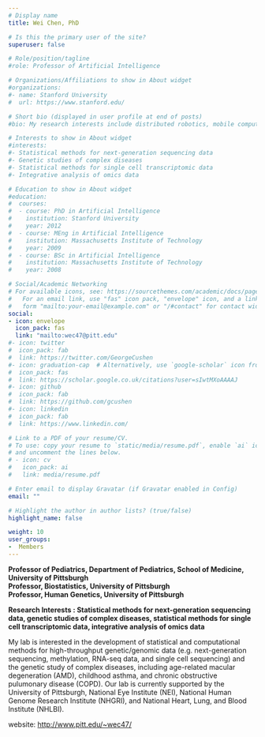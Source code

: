 ```yaml
---
# Display name
title: Wei Chen, PhD

# Is this the primary user of the site?
superuser: false

# Role/position/tagline
#role: Professor of Artificial Intelligence

# Organizations/Affiliations to show in About widget
#organizations:
#- name: Stanford University
#  url: https://www.stanford.edu/

# Short bio (displayed in user profile at end of posts)
#bio: My research interests include distributed robotics, mobile computing and programmable matter.

# Interests to show in About widget
#interests:
#- Statistical methods for next-generation sequencing data
#- Genetic studies of complex diseases
#- Statistical methods for single cell transcriptomic data
#- Integrative analysis of omics data

# Education to show in About widget
#education:
#  courses:
#  - course: PhD in Artificial Intelligence
#    institution: Stanford University
#    year: 2012
#  - course: MEng in Artificial Intelligence
#    institution: Massachusetts Institute of Technology
#    year: 2009
#  - course: BSc in Artificial Intelligence
#    institution: Massachusetts Institute of Technology
#    year: 2008

# Social/Academic Networking
# For available icons, see: https://sourcethemes.com/academic/docs/page-builder/#icons
#   For an email link, use "fas" icon pack, "envelope" icon, and a link in the
#   form "mailto:your-email@example.com" or "/#contact" for contact widget.
social:
- icon: envelope
  icon_pack: fas
  link: "mailto:wec47@pitt.edu"
#- icon: twitter
#  icon_pack: fab
#  link: https://twitter.com/GeorgeCushen
#- icon: graduation-cap  # Alternatively, use `google-scholar` icon from `ai` icon pack
#  icon_pack: fas
#  link: https://scholar.google.co.uk/citations?user=sIwtMXoAAAAJ
#- icon: github
#  icon_pack: fab
#  link: https://github.com/gcushen
#- icon: linkedin
#  icon_pack: fab
#  link: https://www.linkedin.com/

# Link to a PDF of your resume/CV.
# To use: copy your resume to `static/media/resume.pdf`, enable `ai` icons in `params.toml`, 
# and uncomment the lines below.
# - icon: cv
#   icon_pack: ai
#   link: media/resume.pdf

# Enter email to display Gravatar (if Gravatar enabled in Config)
email: ""

# Highlight the author in author lists? (true/false)
highlight_name: false

weight: 10
user_groups:
-  Members
---
```


**Professor of Pediatrics, Department of Pediatrics, School of Medicine, University of Pittsburgh**<br>
**Professor, Biostatistics, University of Pittsburgh**<br>
**Professor, Human Genetics,  University of Pittsburgh**

**Research Interests : Statistical methods for next-generation sequencing data, genetic studies of complex diseases, statistical methods for single cell transcriptomic data, integrative analysis of omics data**

My lab is interested in the development of statistical and computational methods for high-throughput genetic/genomic data (e.g. next-generation sequencing, methylation, RNA-seq data, and single cell sequencing) and the genetic study of complex diseases, including age-related macular degeneration (AMD), childhood asthma, and chronic obstructive pulumonary disease (COPD). Our lab is currently supported by the University of Pittsburgh, National Eye Institute (NEI), National Human Genome Research Institute (NHGRI), and National Heart, Lung, and Blood Institute (NHLBI).

website: http://www.pitt.edu/~wec47/ 

